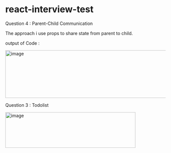# react-interview-test
Question 4 : Parent-Child Communication

The approach  i use props to share state from parent to child.

output of Code : 

<img width="555" height="150" alt="image" src="https://github.com/user-attachments/assets/e37237e3-3497-4525-8f74-947de2c84594" />

Question 3 : Todolist 

<img width="409" height="112" alt="image" src="https://github.com/user-attachments/assets/c0450a4a-2e91-43a0-b948-1b504d7ce46e" />








